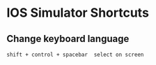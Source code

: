 # IOS Simulator Shortcuts

## Change keyboard language

```
shift + control + spacebar  select on screen
```
